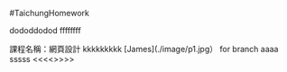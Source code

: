 #TaichungHomework

dododdodod
ffffffff

課程名稱：網頁設計
kkkkkkkkk
[James](./image/p1.jpg）
for branch aaaa
sssss <<<<<xxxxxx>>>>>
